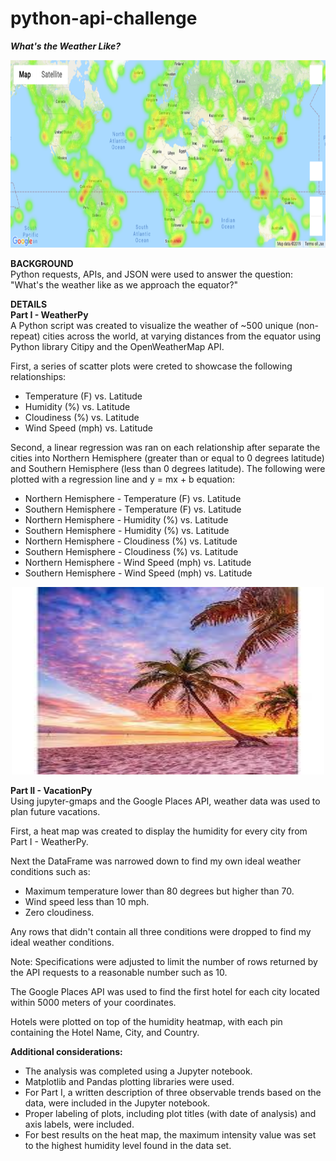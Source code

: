 # python-api-challenge
***What's the Weather Like?***
<div style="text-align:center"><img src="static/images/heatmap.png" width="1000" height="300"/></div>

<b>BACKGROUND</b><br>
Python requests, APIs, and JSON were used to answer the question: "What's the weather like as we approach the equator?"

<b>DETAILS</b><br>
<b>Part I - WeatherPy</b><br>
A Python script was created to visualize the weather of ~500 unique (non-repeat) cities across the world, at varying distances from the equator using Python library Citipy and the OpenWeatherMap API.<br>

First, a series of scatter plots were creted to showcase the following relationships:<br>
- Temperature (F) vs. Latitude
- Humidity (%) vs. Latitude
- Cloudiness (%) vs. Latitude
- Wind Speed (mph) vs. Latitude<br>

Second, a linear regression was ran on each relationship after separate the cities into Northern Hemisphere (greater than or equal to 0 degrees latitude) and Southern Hemisphere (less than 0 degrees latitude). The following were plotted with a regression line and y = mx + b equation:<br>
- Northern Hemisphere - Temperature (F) vs. Latitude
- Southern Hemisphere - Temperature (F) vs. Latitude
- Northern Hemisphere - Humidity (%) vs. Latitude
- Southern Hemisphere - Humidity (%) vs. Latitude
- Northern Hemisphere - Cloudiness (%) vs. Latitude
- Southern Hemisphere - Cloudiness (%) vs. Latitude
- Northern Hemisphere - Wind Speed (mph) vs. Latitude
- Southern Hemisphere - Wind Speed (mph) vs. Latitude<br>

<div align="center"><img src="static/images/beach_sunset_palmtree.jfif" width="500" height="300"/></div>

<b>Part II - VacationPy</b><br>
Using jupyter-gmaps and the Google Places API, weather data was used to plan future vacations.

First, a heat map was created to display the humidity for every city from Part I - WeatherPy.

Next the DataFrame was narrowed down to find my own ideal weather conditions such as:
 - Maximum temperature lower than 80 degrees but higher than 70.
 - Wind speed less than 10 mph.
 - Zero cloudiness.<br>
 
Any rows that didn't contain all three conditions were dropped to find my ideal weather conditions.


Note: Specifications were adjusted to limit the number of rows returned by the API requests to a reasonable number such as 10.

The Google Places API was used to find the first hotel for each city located within 5000 meters of your coordinates.

Hotels were plotted on top of the humidity heatmap, with each pin containing the Hotel Name, City, and Country.

<b>Additional considerations:</b>

 - The analysis was completed using a Jupyter notebook.
 - Matplotlib and Pandas plotting libraries were used.
 - For Part I, a written description of three observable trends based on the data, were included in the Jupyter notebook.
 - Proper labeling of plots, including plot titles (with date of analysis) and axis labels, were included.
 - For best results on the heat map, the maximum intensity value was set to the highest humidity level found in the data set.


